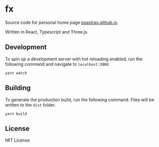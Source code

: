 # fx

Source code for personal home page [psastras.github.io](https://psastras.github.io).

Written in React, Typescript and Three.js.

## Development

To spin up a development server with hot reloading enabled, run the following command
and navigate to `localhost:3000`.

```shell
yarn watch
```

## Building

To generate the production build, run the following command.  Files will be written to
the `dist` folder.

```shell
yarn build
```

## License

MIT License